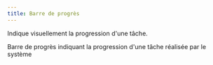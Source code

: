 ```yaml
---
title: Barre de progrès
---
```


Indique visuellement la progression d'une tâche.

Barre de progrès indiquant la progression d'une tâche réalisée par le système

